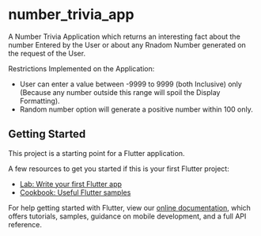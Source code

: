 # number_trivia_app

A Number Trivia Application which returns an interesting fact about the number Entered by the User or
about any Rnadom Number generated on the request of the User.

Restrictions Implemented on the Application:
- User can enter a value between -9999 to 9999 (both Inclusive) only (Because any number outside this range   will spoil the Display Formatting).
- Random number option will generate a positive number within 100 only.

## Getting Started

This project is a starting point for a Flutter application.

A few resources to get you started if this is your first Flutter project:

- [Lab: Write your first Flutter app](https://flutter.dev/docs/get-started/codelab)
- [Cookbook: Useful Flutter samples](https://flutter.dev/docs/cookbook)

For help getting started with Flutter, view our
[online documentation](https://flutter.dev/docs), which offers tutorials,
samples, guidance on mobile development, and a full API reference.
